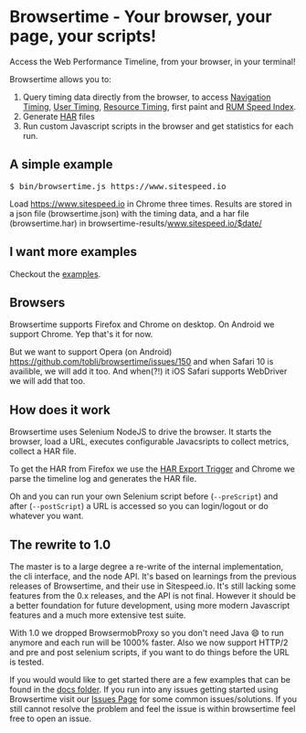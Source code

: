 # Browsertime - Your browser, your page, your scripts!

Access the Web Performance Timeline, from your browser, in your terminal!

Browsertime allows you to:
 1. Query timing data directly from the browser, to access [Navigation Timing](http://kaaes.github.io/timing/info.html), [User Timing](http://www.html5rocks.com/en/tutorials/webperformance/usertiming/),
[Resource Timing](http://www.w3.org/TR/resource-timing/), first paint and [RUM Speed Index](https://github.com/WPO-Foundation/RUM-SpeedIndex).
 1. Generate [HAR](http://www.softwareishard.com/blog/har-12-spec/) files
 1. Run custom Javascript scripts in the browser and get statistics for each run.

## A simple example

<pre>
$ bin/browsertime.js https://www.sitespeed.io
</pre>

Load https://www.sitespeed.io in Chrome three times. Results are stored in a json file (browsertime.json) with the timing data, and a har file (browsertime.har) in browsertime-results/www.sitespeed.io/$date/

## I want more examples
Checkout the [examples](docs/examples/README.md).

## Browsers
Browsertime supports Firefox and Chrome on desktop. On Android we support Chrome. Yep that's it for now.

But we want to support Opera (on Android) https://github.com/tobli/browsertime/issues/150 and when Safari 10 is availible, we will add it too. And when(?!) it iOS Safari supports WebDriver we will add that too.

## How does it work
Browsertime uses Selenium NodeJS to drive the browser. It starts the browser, load a URL, executes configurable Javacsripts to collect metrics, collect a HAR file.

To get the HAR from Firefox we use the [HAR Export Trigger](https://github.com/firebug/har-export-trigger) and Chrome we parse the timeline log and generates the HAR file.

Oh and you can run your own Selenium script before (<code>--preScript</code>) and after (<code>--postScript</code>) a URL is accessed so you can login/logout or do whatever you want.


## The rewrite to 1.0
The master is to a large degree a re-write of the internal implementation, the cli interface, and the node API. It's
based on learnings from the previous releases of Browsertime, and their use in Sitespeed.io. It's still lacking some features
from the 0.x releases, and the API is not final. However it should be a better foundation for future development, using
more modern Javascript features and a much more extensive test suite.

With 1.0 we dropped BrowsermobProxy so you don't need Java :smile: to run anymore and each run will be 1000% faster. Also we now support HTTP/2 and pre and post selenium scripts, if you want to do things before the URL is tested.

If you would would like to get started there are a few examples that can be found in the [docs folder](docs/examples/README.md). If you run into any issues getting started using Browsertime visit our [Issues Page](docs/issues.md) for some common issues/solutions. If you still cannot resolve the problem and feel the issue is within browsertime feel free to open an issue.
